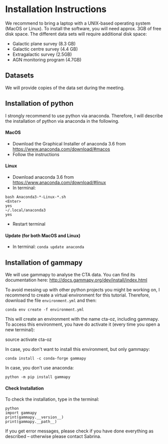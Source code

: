 # Installation Instructions

We recommend to bring a laptop with a UNIX-based operating system (MacOS or Linux).
To install the software, you will need approx. 3GB of free disk space.
The different data sets will require additional disk space:  
* Galactic plane survey (8.3 GB)
* Galactic centre survey (4.4 GB)
* Extragalactic survey (2.5GB)
* AGN monitoring program (4.7GB)

## Datasets
We will provide copies of the data set during the meeting.

## Installation of python
I strongly recommend to use python via anaconda. Therefore, I will describe the installation of python via anaconda in the following.

#### MacOS
-	Download the Graphical Installer of anaconda 3.6 from https://www.anaconda.com/download/#macos
-	Follow the instructions

#### Linux
-	Download anaconda 3.6 from https://www.anaconda.com/download/#linux
-	In terminal:

```
bash Anaconda3-*-Linux-*.sh
<Enter>
yes
~/.local/anaconda3
yes
```
-	Restart terminal

#### Update (for both MacOS and Linux)
-	In terminal:
`conda update anaconda`
 
## Installation of gammapy
We will use gammapy to analyse the CTA data. You can find its documentation here: http://docs.gammapy.org/dev/install/index.html

To avoid messing up with other python projects you might be working on, I recommend to create a virtual environment for this tutorial. Therefore, download the file `environment.yml` and then:

`conda env create -f environment.yml`

This will create an environment with the name cta-oz, including gammapy. To access this environment, you have do activate it (every time you open a new terminal):

source activate cta-oz

In case, you don't want to install this environment, but only gammapy:

`conda install -c conda-forge gammapy`

In case, you don't use anaconda:

`python -m pip install gammapy`

#### Check Installation

To check the installation, type in the terminal:

```
python
import gammapy
print(gammapy.__version__)
print(gammapy.__path__)
```

If you get error messages, please check if you have done everything as described – otherwise please contact Sabrina.

